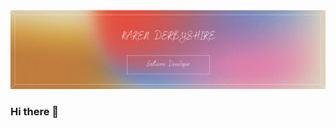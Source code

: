 <img src="https://github.com/klderbyshire/klderbyshire/blob/main/Colorful%20Vintage%20Gradient%20Lifestyle%20LinkedIn%20Banner.png">



### Hi there 👋

<!--
**klderbyshire/klderbyshire** is a ✨ _special_ ✨ repository because its `README.md` (this file) appears on your GitHub profile.

Here are some ideas to get you started:

- 🔭 I’m currently working on ...
- 🌱 I’m currently learning ...
- 👯 I’m looking to collaborate on ...
- 🤔 I’m looking for help with ...
- 💬 Ask me about ...
- 📫 How to reach me: ...
- 😄 Pronouns: ...
- ⚡ Fun fact: ...
-->
